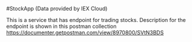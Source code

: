 #StockApp (Data provided by IEX Cloud)

This is a service that has endpoint for trading stocks. 
Description for the endpoint is shown in this postman collection 
https://documenter.getpostman.com/view/8970800/SVtN3BDS
